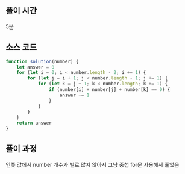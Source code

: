 ## 풀이 시간
5분   

## 소스 코드
```jsx
function solution(number) {
    let answer = 0
    for (let i = 0; i < number.length - 2; i += 1) {
        for (let j = i + 1; j < number.length - 1; j += 1) {
            for (let k = j + 1; k < number.length; k += 1) {
                if (number[i] + number[j] + number[k] == 0) {
                    answer += 1
                }
            }
        }
    }
    return answer
}
```   

## 풀이 과정
인풋 값에서 number 개수가 별로 많지 않아서 그냥 중첩 for문 사용해서 풀었음
